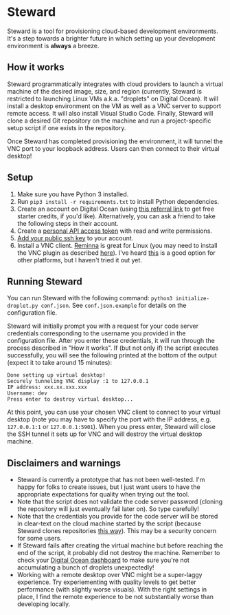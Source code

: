 # Steward

Steward is a tool for provisioning cloud-based development environments. It's a step towards a brighter future in which setting up your development environment is **always** a breeze.

## How it works

Steward programmatically integrates with cloud providers to launch a virtual machine of the desired image, size, and region (currently, Steward is restricted to launching Linux VMs a.k.a. "droplets" on Digital Ocean). It will install a desktop environment on the VM as well as a VNC server to support remote access. It will also install Visual Studio Code. Finally, Steward will clone a desired Git repository on the machine and run a project-specific setup script if one exists in the repository.

Once Steward has completed provisioning the environment, it will tunnel the VNC port to your loopback address. Users can then connect to their virtual desktop!

## Setup

1. Make sure you have Python 3 installed.
2. Run `pip3 install -r requirements.txt` to install Python dependencies.
3. Create an account on Digital Ocean (using [this referral link](https://m.do.co/c/8cc2e62053f0) to get free starter credits, if you'd like). Alternatively, you can ask a friend to take the following steps in their account.
4. Create a [personal API access token](https://www.digitalocean.com/docs/apis-clis/api/create-personal-access-token/) with read and write permissions.
5. [Add your public ssh key](https://www.digitalocean.com/docs/droplets/how-to/add-ssh-keys/to-account/) to your account.
6. Install a VNC client. [Reminna](https://remmina.org/) is great for Linux (you may need to install the VNC plugin as described [here](https://wiki.archlinux.org/index.php/Remmina)). I've heard [this](https://www.realvnc.com/en/connect/download/viewer/windows/) is a good option for other platforms, but I haven't tried it out yet.

## Running Steward

You can run Steward with the following command: `python3 initialize-droplet.py conf.json`. See `conf.json.example` for details on the configuration file.

Steward will initially prompt you with a request for your code server credentials corresponding to the username you provided in the configuration file. After you enter these credentials, it will run through the process described in "How it works". If (but not only if) the script executes successfully, you will see the following printed at the bottom of the output (expect it to take around 15 minutes):

```
Done setting up virtual desktop!
Securely tunneling VNC display :1 to 127.0.0.1
IP address: xxx.xx.xxx.xxx
Username: dev
Press enter to destroy virtual desktop...
```
At this point, you can use your chosen VNC client to connect to your virtual desktop (note you may have to specify the port with the IP address, e.g. `127.0.0.1:1` or `127.0.0.1:5901`). When you press enter, Steward will close the SSH tunnel it sets up for VNC and will destroy the virtual desktop machine.

## Disclaimers and warnings

* Steward is currently a prototype that has not been well-tested. I'm happy for folks to create issues, but I just want users to have the appropriate expectations for quality when trying out the tool.
* Note that the script does not validate the code server password (cloning the repository will just eventually fail later on). So type carefully!
* Note that the credentials you provide for the code server will be stored in clear-text on the cloud machine started by the script (because Steward clones repositories [this way](https://stackoverflow.com/a/10054470)). This may be a security concern for some users.
* If Steward fails after creating the virtual machine but before reaching the end of the script, it probably did not destroy the machine. Remember to check your [Digital Ocean dashboard](https://cloud.digitalocean.com/droplets) to make sure you're not accumulating a bunch of droplets unexpectedly!
* Working with a remote desktop over VNC might be a super-laggy experience. Try experiementing with quality levels to get better performance (with slightly worse visuals). With the right settings in place, I find the remote experience to be not substantially worse than developing locally.
